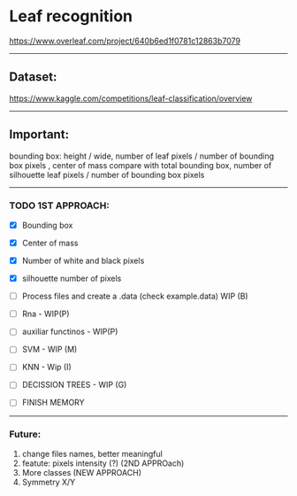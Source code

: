 
# Leaf recognition
https://www.overleaf.com/project/640b6ed1f0781c12863b7079
***
## Dataset:
https://www.kaggle.com/competitions/leaf-classification/overview
***
## Important:
bounding box: height / wide, 
number of leaf pixels / number of bounding box pixels ,
center of mass compare with total bounding box,
number of silhouette leaf pixels / number of bounding box pixels
***
### TODO 1ST APPROACH:
- [x] Bounding box 
- [x] Center of mass
- [x] Number of white and black pixels
- [x] silhouette number of pixels  
- [ ] Process files and create a .data (check example.data) WIP (B)
- [ ] Rna - WIP(P)
- [ ] auxiliar functinos - WIP(P)
- [ ] SVM - WIP (M)
- [ ] KNN - Wip (I)
- [ ] DECISSION TREES - WIP (G)

- [ ] FINISH MEMORY
***
### Future:
1. change files names, better meaningful 
2. featute: pixels intensity (?) (2ND APPROach)
3. More classes (NEW APPROACH)
4. Symmetry X/Y
